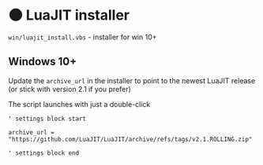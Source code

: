 # 🌑 LuaJIT installer

`win/luajit_install.vbs` - installer for win 10+

## Windows 10+

Update the `archive_url` in the installer to point to the newest LuaJIT release (or stick with version 2.1 if you prefer)

The script launches with just a double-click

```VB
' settings block start

archive_url = "https://github.com/LuaJIT/LuaJIT/archive/refs/tags/v2.1.ROLLING.zip"

' settings block end
```
